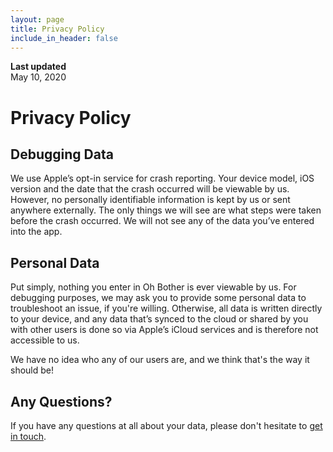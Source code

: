 ```yaml
---
layout: page
title: Privacy Policy
include_in_header: false
---
```


**Last updated**  
May 10, 2020

# Privacy Policy
## Debugging Data
We use Apple’s opt-in service for crash reporting. Your device model, iOS version and the date that the crash occurred will be viewable by us. However, no personally identifiable information is kept by us or sent anywhere externally. The only things we will see are what steps were taken before the crash occurred. We will not see any of the data you’ve entered into the app.

## Personal Data
Put simply, nothing you enter in Oh Bother is ever viewable by us. For debugging purposes, we may ask you to provide some personal data to troubleshoot an issue, if you're willing. Otherwise, all data is written directly to your device, and any data that’s synced to the cloud or shared by you with other users is done so via Apple’s iCloud services and is therefore not accessible to us.

We have no idea who any of our users are, and we think that's the way it should be!

## Any Questions?
If you have any questions at all about your data, please don't hesitate to [get in touch](mailto:danielgauthier.dev@gmail.com). 